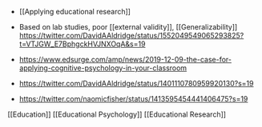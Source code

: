   -  [[Applying educational research]]

  - Based on lab studies, poor  [[external validity]],
    [[Generalizability]]
    https://twitter.com/DavidAAldridge/status/1552049549065293825?t=VTJGW_E7BphgckHVJNXOqA&s=19

  - https://www.edsurge.com/amp/news/2019-12-09-the-case-for-applying-cognitive-psychology-in-your-classroom
  - https://twitter.com/DavidAAldridge/status/1401110780959920130?s=19
  - https://twitter.com/naomicfisher/status/1413595454441406475?s=19

[[Education]] [[Educational Psychology]] [[Educational Research]]